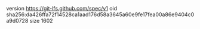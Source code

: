 version https://git-lfs.github.com/spec/v1
oid sha256:da426ffa72f14528ca1aad176d58a3645a60e9fe17fea00a86e9404c0a9d0728
size 1602
